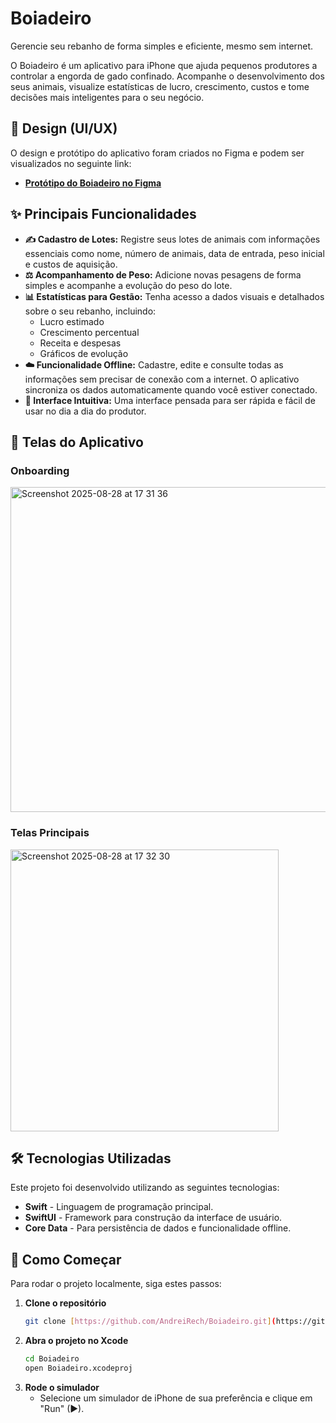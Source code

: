 # Boiadeiro 

Gerencie seu rebanho de forma simples e eficiente, mesmo sem internet.

O Boiadeiro é um aplicativo para iPhone que ajuda pequenos produtores a controlar a engorda de gado confinado. Acompanhe o desenvolvimento dos seus animais, visualize estatísticas de lucro, crescimento, custos e tome decisões mais inteligentes para o seu negócio.

## 🎨 Design (UI/UX)

O design e protótipo do aplicativo foram criados no Figma e podem ser visualizados no seguinte link:

* **[Protótipo do Boiadeiro no Figma](https://www.figma.com/design/n6gSLq9S5WHR5rSera7ama/Andrei---Boiadeiro?node-id=1-11&t=dSWsiJp5iMdJsbIp-1)**

## ✨ Principais Funcionalidades

* **✍️ Cadastro de Lotes:** Registre seus lotes de animais com informações essenciais como nome, número de animais, data de entrada, peso inicial e custos de aquisição.
* **⚖️ Acompanhamento de Peso:** Adicione novas pesagens de forma simples e acompanhe a evolução do peso do lote.
* **📊 Estatísticas para Gestão:** Tenha acesso a dados visuais e detalhados sobre o seu rebanho, incluindo:
    * Lucro estimado
    * Crescimento percentual
    * Receita e despesas
    * Gráficos de evolução
* **☁️ Funcionalidade Offline:** Cadastre, edite e consulte todas as informações sem precisar de conexão com a internet. O aplicativo sincroniza os dados automaticamente quando você estiver conectado.
* **📱 Interface Intuitiva:** Uma interface pensada para ser rápida e fácil de usar no dia a dia do produtor.

## 📸 Telas do Aplicativo

### Onboarding
<img width="974" height="520" alt="Screenshot 2025-08-28 at 17 31 36" src="https://github.com/user-attachments/assets/6fc05bc6-a49e-437c-b5ae-2dfc3b48904b" />

### Telas Principais
<img width="429" height="451" alt="Screenshot 2025-08-28 at 17 32 30" src="https://github.com/user-attachments/assets/a908e767-b5f1-4cbe-8c8c-031842a92ca1" />

## 🛠️ Tecnologias Utilizadas

Este projeto foi desenvolvido utilizando as seguintes tecnologias:

* **Swift** - Linguagem de programação principal.
* **SwiftUI** - Framework para construção da interface de usuário.
* **Core Data** - Para persistência de dados e funcionalidade offline.

## 🚀 Como Começar

Para rodar o projeto localmente, siga estes passos:

1.  **Clone o repositório**
    ```sh
    git clone [https://github.com/AndreiRech/Boiadeiro.git](https://github.com/AndreiRech/Boiadeiro.git)
    ```
2.  **Abra o projeto no Xcode**
    ```sh
    cd Boiadeiro
    open Boiadeiro.xcodeproj
    ```
3.  **Rode o simulador**
    * Selecione um simulador de iPhone de sua preferência e clique em "Run" (▶).
